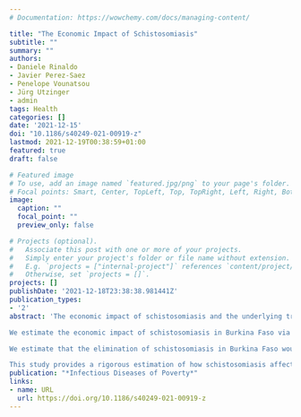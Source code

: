 ```yaml
---
# Documentation: https://wowchemy.com/docs/managing-content/

title: "The Economic Impact of Schistosomiasis"
subtitle: ""
summary: ""
authors:
- Daniele Rinaldo
- Javier Perez-Saez
- Penelope Vounatsou
- Jürg Utzinger
- admin
tags: Health
categories: []
date: '2021-12-15'
doi: "10.1186/s40249-021-00919-z"
lastmod: 2021-12-19T00:38:59+01:00
featured: true
draft: false

# Featured image
# To use, add an image named `featured.jpg/png` to your page's folder.
# Focal points: Smart, Center, TopLeft, Top, TopRight, Left, Right, BottomLeft, Bottom, BottomRight.
image:
  caption: ""
  focal_point: ""
  preview_only: false

# Projects (optional).
#   Associate this post with one or more of your projects.
#   Simply enter your project's folder or file name without extension.
#   E.g. `projects = ["internal-project"]` references `content/project/deep-learning/index.md`.
#   Otherwise, set `projects = []`.
projects: []
publishDate: '2021-12-18T23:38:38.981441Z'
publication_types:
- '2'
abstract: 'The economic impact of schistosomiasis and the underlying tradeoffs between water resources development and public health concerns have yet to be quantified. Schistosomiasis exerts large health, social and financial burdens on infected individuals and households. While irrigation schemes are one of the most important policy responses designed to reduce poverty, particularly in sub-Saharan Africa, they facilitate the propagation of schistosomiasis and other diseases.

We estimate the economic impact of schistosomiasis in Burkina Faso via its effect on agricultural production. We create an original dataset that combines detailed household and agricultural surveys with high-resolution geo-statistical disease maps. We develop new methods that use the densities of the intermediate host snails of schistosomiasis as instrumental variables together with panel, spatial and machine learning techniques.

We estimate that the elimination of schistosomiasis in Burkina Faso would increase average crop yields by around 7%, rising to 32% for high infection clusters. Keeping schistosomiasis unchecked, in turn, would correspond to a loss of gross domestic product of approximately 0.8%. We identify the disease burden as a shock to the agricultural productivity of farmers. The poorest households engaged in subsistence agriculture bear a far heavier disease burden than their wealthier counterparts, experiencing an average yield loss due to schistosomiasis of between 32 and 45%. We show that the returns to water resources development are substantially reduced once its health effects are taken into account: villages in proximity of large-scale dams suffer an average yield loss of around 20%, and this burden decreases as distance between dams and villages increases.

This study provides a rigorous estimation of how schistosomiasis affects agricultural production and how it is both a driver and a consequence of poverty. It further quantifies the tradeoff between the economics of water infrastructures and their impact on public health. Although we focus on Burkina Faso, our approach can be applied to any country in which schistosomiasis is endemic.'
publication: "*Infectious Diseases of Poverty*"
links:
- name: URL
  url: https://doi.org/10.1186/s40249-021-00919-z
---
```

